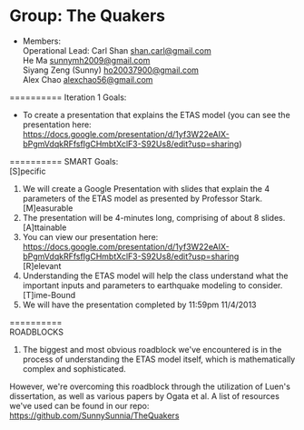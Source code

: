 Group: The Quakers
==========  
* Members:  
Operational Lead: Carl Shan <shan.carl@gmail.com>   
He Ma <sunnymh2009@gmail.com>  
Siyang Zeng (Sunny) <ho20037900@gmail.com>  
Alex Chao <alexchao56@gmail.com>  

==========
Iteration 1 Goals:
- To create a presentation that explains the ETAS model (you can see the presentation here: https://docs.google.com/presentation/d/1yf3W22eAIX-bPgmVdqkRFfsfIgCHmbtXclF3-S92Us8/edit?usp=sharing)

==========
SMART Goals:  
[S]pecific  
1. We will create a Google Presentation with slides that explain the 4 parameters of the ETAS model as presented by Professor Stark.  
[M]easurable  
1. The presentation will be 4-minutes long, comprising of about 8 slides.  
[A]ttainable  
1. You can view our presentation here:   https://docs.google.com/presentation/d/1yf3W22eAIX-bPgmVdqkRFfsfIgCHmbtXclF3-S92Us8/edit?usp=sharing  
[R]elevant  
1. Understanding the ETAS model will help the class understand what the important inputs and parameters to earthquake modeling to consider.  
[T]ime-Bound  
1. We will have the presentation completed by 11:59pm 11/4/2013  

==========  
ROADBLOCKS  
1. The biggest and most obvious roadblock we've encountered is in the process of understanding the ETAS model itself, which is mathematically complex and sophisticated.   

However, we're overcoming this roadblock through the utilization of Luen's dissertation, as well as various papers by Ogata et al. A list of resources we've used can be found in our repo: https://github.com/SunnySunnia/TheQuakers
